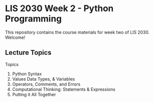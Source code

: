 # LIS 2030 Week 2 - Python Programming

This repository contains the course materials for week two of LIS 2030. Welcome!

## Lecture Topics

Topics
1. Python Syntax
2. Values Data Types, & Variables
3. Operators, Comments, and Errors
4. Computational Thinking: Statements & Expressions
5. Putting it All Together
